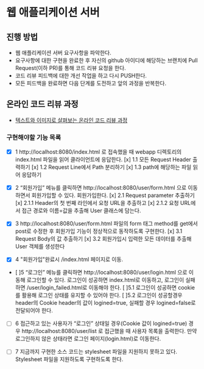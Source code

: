 # 웹 애플리케이션 서버
## 진행 방법
* 웹 애플리케이션 서버 요구사항을 파악한다.
* 요구사항에 대한 구현을 완료한 후 자신의 github 아이디에 해당하는 브랜치에 Pull Request(이하 PR)를 통해 코드 리뷰 요청을 한다.
* 코드 리뷰 피드백에 대한 개선 작업을 하고 다시 PUSH한다.
* 모든 피드백을 완료하면 다음 단계를 도전하고 앞의 과정을 반복한다.

## 온라인 코드 리뷰 과정
* [텍스트와 이미지로 살펴보는 온라인 코드 리뷰 과정](https://github.com/next-step/nextstep-docs/tree/master/codereview)

### 구현해야할 기능 목록
- [x] 1 http://localhost:8080/index.html 로 접속했을 때 webapp 디렉토리의 index.html 파일을 읽어 클라이언트에 응답한다.
   [x] 1.1 모든 Request Header 출력하기
   [x] 1.2 Request Line에서 Path 분리하기
   [x] 1.3 path에 해당하는 파일 읽어 응답하기

- [x] 2 “회원가입” 메뉴를 클릭하면 http://localhost:8080/user/form.html 으로 이동하면서 회원가입할 수 있다. 회원가입한다.
    [x] 2.1 Request parameter 추출하기
    [x] 2.1.1 Header의 첫 번째 라인에서 요청 URL을 추출하고
    [x] 2.1.2 요청 URL에서 접근 경로와 이름=값을 추출해 User 클래스에 담는다.

- [x] 3 http://localhost:8080/user/form.html 파일의 form 태그 method를 get에서 post로 수정한 후 회원가입 기능이 정상적으로 동작하도록 구현한다.
    [x] 3.1 Request Body의 값 추출하기
   [x] 3.2 회원가입시 입력한 모든 데이터를 추출해 User 객체를 생성한다

- [x] 4 "회원가입"완료시 /index.html 페이지로 이동.

- [ ]5 “로그인” 메뉴를 클릭하면 http://localhost:8080/user/login.html 으로 이동해 로그인할 수 있다. 로그인이 성공하면 index.html로 이동하고, 로그인이 실패하면 /user/login_failed.html로 이동해야 한다.
    [ ]5.1 로그인이 성공하면 cookie를 활용해 로그인 상태를 유지할 수 있어야 한다.
    [ ]5.2 로그인이 성공할경우 header의 Cookie header의 값이 logined=true, 실패할 경우 logined=false로 전달되어야 한다.

- [ ] 6 접근하고 있는 사용자가 “로그인” 상태일 경우(Cookie 값이 logined=true) 경우 http://localhost:8080/user/list 로 접근했을 때 사용자 목록을 출력한다. 만약 로그인하지 않은 상태라면 로그인 페이지(login.html)로 이동한다.

- [ ] 7 지금까지 구현한 소스 코드는 stylesheet 파일을 지원하지 못하고 있다. Stylesheet 파일을 지원하도록 구현하도록 한다.

